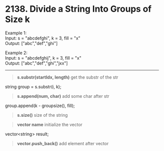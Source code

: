 # 2138. Divide a String Into Groups of Size k

Example 1:  
Input: s = "abcdefghi", k = 3, fill = "x"  
Output: ["abc","def","ghi"]  

Example 2:  
Input: s = "abcdefghij", k = 3, fill = "x"  
Output: ["abc","def","ghi","jxx"]  

---

>**s.substr(startIdx, length)** get the substr of the str 

string group = s.substr(i, k);

>**s.append(num, char)** add some char after str

group.append(k - groupsize(), fill);

>**s.size()** size of the string

>**vector<type> name** initialize the vector

vector\<string\> result;

>**vector.push_back()** add element after vector

